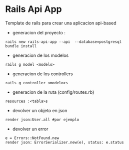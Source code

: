 # Rails Api App

Template de rails para crear una aplicacion api-based

* generacion del proyecto :
```
rails new rails-api-app --api  --database=postgresql
bundle install
```
* generacion de los modelos
```
rails g model <modelo>
```
* generacion de los controllers
```
rails g controller <modelo>s
```
* generacion de la ruta (config/routes.rb)
```
resources :<tabla>s
```
* devolver un objeto en json
```
render json:User.all #por ejemplo
```
* devolver un error
```
e = Errors::NotFound.new
render json: ErrorSerializer.new(e), status: e.status
```
